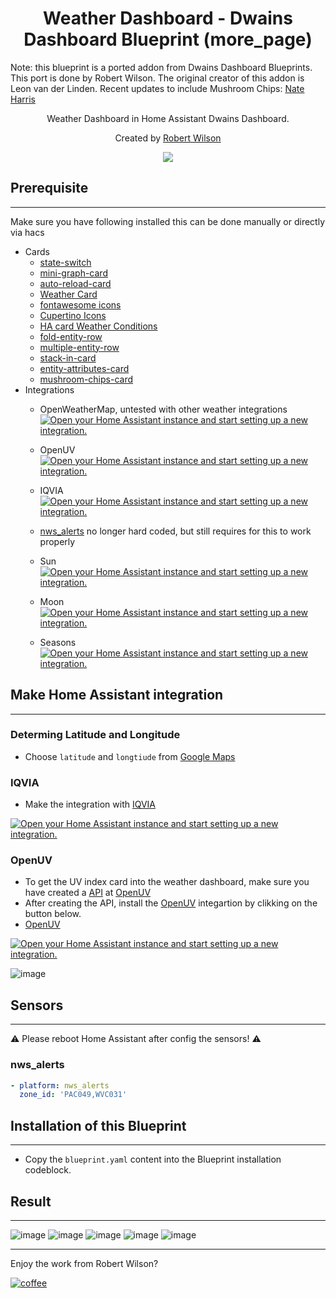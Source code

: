 <h1 align="center">Weather Dashboard - Dwains Dashboard Blueprint (more_page)</h1> 

Note: this blueprint is a ported addon from Dwains Dashboard Blueprints. This port is done by Robert Wilson. The original creator of this addon is Leon van der Linden.
Recent updates to include Mushroom Chips: [Nate Harris](https://github.com/nwithan8/configs/blob/main/home_assistant/panels/weather.yaml)


<p align="center">Weather Dashboard in Home Assistant Dwains Dashboard.</p>


<p align="center">Created by <a href="https://github.com/rwilson131">Robert Wilson</a>
</p> 


<p align="center">
  <img src="https://user-images.githubusercontent.com/94947459/164122793-0dc32ac2-4bba-4c3f-9439-409262f70689.png" />
</p>




## Prerequisite
---
Make sure you have following installed this can be done manually or directly via hacs
- Cards
    - [state-switch](https://github.com/thomasloven/lovelace-state-switch)
    - [mini-graph-card](https://github.com/kalkih/mini-graph-card)
    - [auto-reload-card](https://github.com/ben8p/lovelace-auto-reload-card)
    - [Weather Card](https://github.com/bramkragten/weather-card)
    - [fontawesome icons](https://github.com/thomasloven/hass-fontawesome)
    - [Cupertino Icons](https://github.com/menahishayan/HomeAssistant-Cupertino-Icons)
    - [HA card Weather Conditions](https://github.com/r-renato/ha-card-weather-conditions)
    - [fold-entity-row](https://github.com/thomasloven/lovelace-fold-entity-row)
    - [multiple-entity-row](https://github.com/benct/lovelace-multiple-entity-row)
    - [stack-in-card](https://github.com/custom-cards/stack-in-card)
    - [entity-attributes-card](https://github.com/custom-cards/entity-attributes-card)
    - [mushroom-chips-card](https://github.com/piitaya/lovelace-mushroom)
- Integrations
    - OpenWeatherMap, untested with other weather integrations [![Open your Home Assistant instance and start setting up a new integration.](https://my.home-assistant.io/badges/config_flow_start.svg)](https://my.home-assistant.io/redirect/config_flow_start?domain=openweathermap)
    
    - OpenUV [![Open your Home Assistant instance and start setting up a new integration.](https://my.home-assistant.io/badges/config_flow_start.svg)](https://my.home-assistant.io/redirect/config_flow_start/?domain=openuv)

    - IQVIA [![Open your Home Assistant instance and start setting up a new integration.](https://my.home-assistant.io/badges/config_flow_start.svg)](https://my.home-assistant.io/redirect/config_flow_start/?domain=openuv)

    - [nws_alerts](https://github.com/finity69x2/nws_alerts) no longer hard coded, but still requires for this to work properly
    
    - Sun [![Open your Home Assistant instance and start setting up a new integration.](https://my.home-assistant.io/badges/config_flow_start.svg)](https://my.home-assistant.io/redirect/config_flow_start/?domain=sun)

    - Moon [![Open your Home Assistant instance and start setting up a new integration.](https://my.home-assistant.io/badges/config_flow_start.svg)](https://my.home-assistant.io/redirect/config_flow_start/?domain=moon)

    - Seasons [![Open your Home Assistant instance and start setting up a new integration.](https://my.home-assistant.io/badges/config_flow_start.svg)](https://my.home-assistant.io/redirect/config_flow_start/?domain=seasons)


## Make Home Assistant integration 
---

### Determing Latitude and Longitude

- Choose `latitude` and `longtiude` from  [Google Maps](https://support.google.com/maps/answer/18539?hl=en&co=GENIE.Platform=Desktop) 

### IQVIA 
- Make the integration with [IQVIA](https://www.home-assistant.io/integrations/iqvia/)

[![Open your Home Assistant instance and start setting up a new integration.](https://my.home-assistant.io/badges/config_flow_start.svg)](https://my.home-assistant.io/redirect/config_flow_start?domain=iqvia)

### OpenUV
- To get the UV index card into the weather dashboard, make sure you have created a [API](https://www.openuv.io/) at [OpenUV](https://www.openuv.io/)
- After creating the API, install the [OpenUV](https://www.openuv.io/) integartion by clikking on the button below.
- [OpenUV](https://github.com/LRvdLinden/weather_dd_addon/blob/main/README.md#openuv)

[![Open your Home Assistant instance and start setting up a new integration.](https://my.home-assistant.io/badges/config_flow_start.svg)](https://my.home-assistant.io/redirect/config_flow_start/?domain=openuv)

![image](https://user-images.githubusercontent.com/77990847/117784741-28fb2500-b244-11eb-945a-19dc8f3c3ab0.png)

## Sensors 
___
:warning: Please reboot Home Assistant after config the sensors! :warning:
### nws_alerts 
```yaml
- platform: nws_alerts
  zone_id: 'PAC049,WVC031'
```

## Installation of this Blueprint
---
- Copy the `blueprint.yaml` content into the Blueprint installation codeblock.


## Result
---
![image](https://user-images.githubusercontent.com/94947459/164122542-65a8cb16-40db-4343-89b1-c7c4ab23369d.png)
![image](https://user-images.githubusercontent.com/94947459/164125101-e6d862b8-36ec-47c2-941f-825b1ba716b6.png)
![image](https://user-images.githubusercontent.com/94947459/164125116-1cf54354-fe51-4793-b704-613ae9b550bf.png)
![image](https://user-images.githubusercontent.com/94947459/164125158-5fedbfa0-32b2-42b2-a570-60cfd2e2bad1.png)
![image](https://user-images.githubusercontent.com/94947459/164125169-62122b07-8837-44ea-91d4-b89b1780c4ac.png)





---
Enjoy the work from Robert Wilson?

[![coffee](https://www.buymeacoffee.com/assets/img/custom_images/black_img.png)](https://www.buymeacoffee.com/rwilson131)
